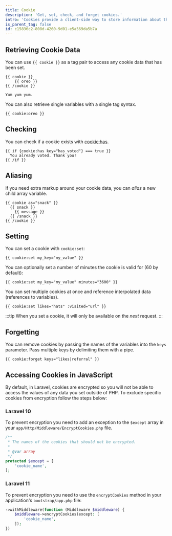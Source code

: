 ```yaml
---
title: Cookie
description: 'Get, set, check, and forget cookies.'
intro: 'Cookies provide a client-side way to store information about the user across requests. The cookie tag will let you get, set, and forget cookie data.'
is_parent_tag: false
id: c15836c2-808d-4260-9d01-e5a569da5b7a
---
```

## Retrieving Cookie Data

You can use `{{ cookie }}` as a tag pair to access any cookie data that has been set.

```
{{ cookie }}
    {{ oreo }}
{{ /cookie }}
```

```.output
Yum yum yum.
```

You can also retrieve single variables with a single tag syntax.

```
{{ cookie:oreo }}
```

## Checking

You can check if a cookie exists with [cookie:has](/tags/session-has).

```
{{ if {cookie:has key="has_voted"} === true }}
  You already voted. Thank you!
{{ /if }}
```

## Aliasing

If you need extra markup around your cookie data, you can _alias_ a new child array variable.

```
{{ cookie as="snack" }}
  {{ snack }}
    {{ message }}
  {{ /snack }}
{{ /cookie }}
```

## Setting

You can set a cookie with `cookie:set`:

```
{{ cookie:set my_key="my_value" }}
```

You can optionally set a number of minutes the cookie is valid for (60 by default):

```
{{ cookie:set my_key="my_value" minutes="3600" }}
```

You can set multiple cookies at once and reference interpolated data (references to variables).

```
{{ cookie:set likes="hats" :visited="url" }}
```

:::tip
When you set a cookie, it will only be available on the _next_ request.
:::

## Forgetting

You can remove cookies by passing the names of the variables into the `keys` parameter. Pass multiple keys by delimiting them with a pipe.

```
{{ cookie:forget keys="likes|referral" }}
```

## Accessing Cookies in JavaScript

By default, in Laravel, cookies are encrypted so you will not be able to access the values of any data you set outside of PHP. To exclude specific cookies from encryption follow the steps below:

### Laravel 10

To prevent encryption you need to add an exception to the `$except` array in your `app/Http/Middleware/EncryptCookies.php` file.

```php
/**
 * The names of the cookies that should not be encrypted.
 *
 * @var array
 */
protected $except = [
    'cookie_name',
];
```

### Laravel 11

To prevent encryption you need to use the `encryptCookies` method in your application's `bootstrap/app.php` file:

```php
->withMiddleware(function (Middleware $middleware) {
    $middleware->encryptCookies(except: [
        'cookie_name',
    ]);
})
```
